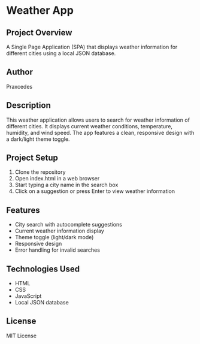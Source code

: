 # Weather App

## Project Overview
A Single Page Application (SPA) that displays weather information for different cities using a local JSON database.

## Author
Praxcedes

## Description
This weather application allows users to search for weather information of different cities. It displays current weather conditions, temperature, humidity, and wind speed. The app features a clean, responsive design with a dark/light theme toggle.

## Project Setup
1. Clone the repository
2. Open index.html in a web browser
3. Start typing a city name in the search box
4. Click on a suggestion or press Enter to view weather information

## Features
- City search with autocomplete suggestions
- Current weather information display
- Theme toggle (light/dark mode)
- Responsive design
- Error handling for invalid searches

## Technologies Used
- HTML
- CSS
- JavaScript 
- Local JSON database

## License

MIT License

